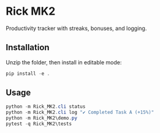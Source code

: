 # Rick MK2

Productivity tracker with streaks, bonuses, and logging.

## Installation

Unzip the folder, then install in editable mode:

```powershell
pip install -e .
```

## Usage

```powershell
python -m Rick_MK2.cli status
python -m Rick_MK2.cli log "✔️ Completed Task A (+15%)"
python -m Rick_MK2\demo.py
pytest -q Rick_MK2\tests
```
